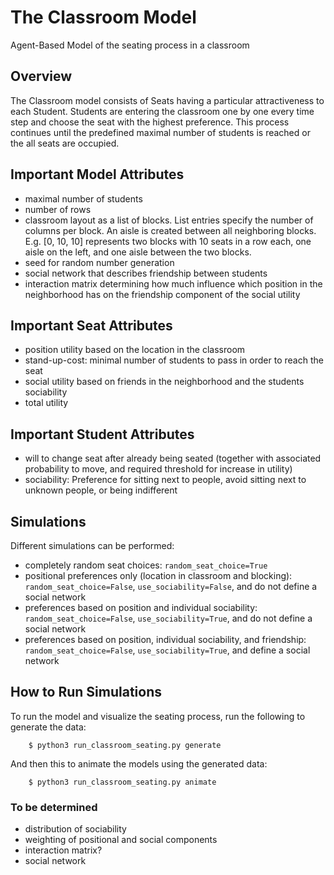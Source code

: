 # The Classroom Model
Agent-Based Model of the seating process in a classroom

## Overview

The Classroom model consists of Seats having a particular attractiveness to each Student. Students are entering the classroom one by one every time step and choose the seat with the highest preference. This process continues until the predefined maximal number of students is reached or the all seats are occupied.

## Important Model Attributes

* maximal number of students
* number of rows
* classroom layout as a list of blocks. List entries specify the number of columns per block. An aisle is created between all neighboring blocks. E.g. [0, 10, 10] represents two blocks with 10 seats in a row each, one aisle on the left, and one aisle between the two blocks.
* seed for random number generation
* social network that describes friendship between students
* interaction matrix determining how much influence which position in the neighborhood has on the friendship component of the social utility

## Important Seat Attributes

* position utility based on the location in the classroom
* stand-up-cost: minimal number of students to pass in order to reach the seat
* social utility based on friends in the neighborhood and the students sociability
* total utility

## Important Student Attributes

* will to change seat after already being seated (together with associated probability to move, and required threshold for increase in utility)
* sociability: Preference for sitting next to people, avoid sitting next to unknown people, or being indifferent

## Simulations

Different simulations can be performed:
* completely random seat choices: ``random_seat_choice=True``
* positional preferences only (location in classroom and blocking): ``random_seat_choice=False``, ``use_sociability=False``, and do not define a social network
* preferences based on position and individual sociability: ``random_seat_choice=False``, ``use_sociability=True``, and do not define a social network
* preferences based on position, individual sociability, and friendship: ``random_seat_choice=False``, ``use_sociability=True``, and define a social network

## How to Run Simulations

To run the model and visualize the seating process, run the following to
generate the data:

```
    $ python3 run_classroom_seating.py generate
```

And then this to animate the models using the generated data:

```
    $ python3 run_classroom_seating.py animate
```

### To be determined

* distribution of sociability
* weighting of positional and social components
* interaction matrix?
* social network
